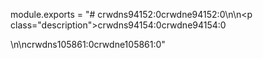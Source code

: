 module.exports = "# crwdns94152:0crwdne94152:0\n\n<p class=\"description\">crwdns94154:0crwdne94154:0</p>\n\ncrwdns105861:0crwdne105861:0"